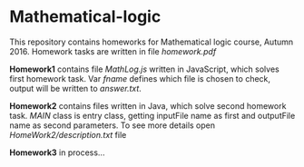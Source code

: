 # Mathematical-logic
This repository contains homeworks for Mathematical logic course, Autumn 2016. Homework tasks are written in file *homework.pdf*

**Homework1** contains file *MathLog.js* written in JavaScript, which solves first homework task. Var *fname* defines which file is chosen to check, output will be written to *answer.txt*.

**Homework2** contains files written in Java, which solve second homework task. *MAIN* class is entry class, getting inputFile name as first and outputFile name as second parameters. To see more details open *HomeWork2/description.txt* file

**Homework3** in process...
